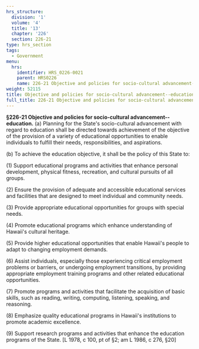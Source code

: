 ```yaml
---
hrs_structure:
  division: '1'
  volume: '4'
  title: '13'
  chapter: '226'
  section: 226-21
type: hrs_section
tags:
  - Government
menu:
  hrs:
    identifier: HRS_0226-0021
    parent: HRS0226
    name: 226-21 Objective and policies for socio-cultural advancement--education
weight: 52115
title: Objective and policies for socio-cultural advancement--education
full_title: 226-21 Objective and policies for socio-cultural advancement--education
---
```

**§226-21 Objective and policies for socio-cultural advancement--education.** (a) Planning for the State's socio-cultural advancement with regard to education shall be directed towards achievement of the objective of the provision of a variety of educational opportunities to enable individuals to fulfill their needs, responsibilities, and aspirations.

(b) To achieve the education objective, it shall be the policy of this State to:

(1) Support educational programs and activities that enhance personal development, physical fitness, recreation, and cultural pursuits of all groups.

(2) Ensure the provision of adequate and accessible educational services and facilities that are designed to meet individual and community needs.

(3) Provide appropriate educational opportunities for groups with special needs.

(4) Promote educational programs which enhance understanding of Hawaii's cultural heritage.

(5) Provide higher educational opportunities that enable Hawaii's people to adapt to changing employment demands.

(6) Assist individuals, especially those experiencing critical employment problems or barriers, or undergoing employment transitions, by providing appropriate employment training programs and other related educational opportunities.

(7) Promote programs and activities that facilitate the acquisition of basic skills, such as reading, writing, computing, listening, speaking, and reasoning.

(8) Emphasize quality educational programs in Hawaii's institutions to promote academic excellence.

(9) Support research programs and activities that enhance the education programs of the State. [L 1978, c 100, pt of §2; am L 1986, c 276, §20]